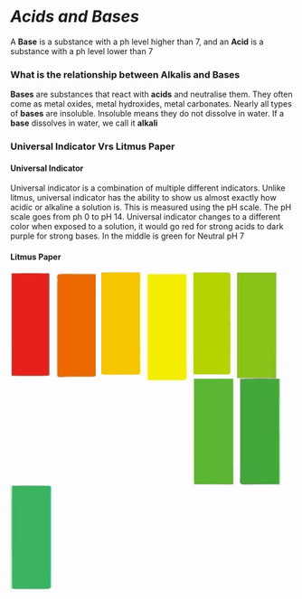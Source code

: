 # *Acids and Bases*

A **Base** is a substance with a ph level higher than 7, and an **Acid** is a substance with a ph level lower than 7


### What is the relationship between Alkalis and Bases
**Bases** are substances that react with **acids** and neutralise them. They often come as metal oxides, metal hydroxides, metal carbonates. Nearly all types of **bases** are insoluble. Insoluble means they do not dissolve in water. If a **base** dissolves in water, we call it **alkali**

### Universal Indicator Vrs Litmus Paper
#### Universal Indicator
Universal indicator is a combination of multiple different indicators. Unlike litmus, universal indicator has the ability to show us almost exactly how acidic or alkaline a solution is. This is measured using the pH scale. The pH scale goes from ph 0 to pH 14. Universal indicator changes to a different color when exposed to a solution, it would go red for strong acids to dark purple for strong bases. In the middle is green for Neutral pH 7

#### Litmus Paper


[<img src="https://raw.githubusercontent.com/militaryk/SchoolProject/master/images/rand/red1.png"
     alt="Scouts"
     ahref="https://militaryk.github.io/SchoolProject/"
     style="float: left; margin-right: 10px;" />]()[<img src="https://raw.githubusercontent.com/militaryk/SchoolProject/master/images/rand/orange1.png"
     alt="Scouts"
     ahref="https://militaryk.github.io/SchoolProject/"
     style="float: left; margin-right: 10px;" />]()
     [<img src="https://raw.githubusercontent.com/militaryk/SchoolProject/master/images/rand/yellow.png"
     alt="Scouts"
     ahref="https://militaryk.github.io/SchoolProject/"
     style="float: left; margin-right: 10px;" />]()
     [<img src="https://raw.githubusercontent.com/militaryk/SchoolProject/master/images/rand/yellow2.png"
     alt="Scouts"
     ahref="https://militaryk.github.io/SchoolProject/"
     style="float: left; margin-right: 10px;" />]()
     [<img src="https://raw.githubusercontent.com/militaryk/SchoolProject/master/images/rand/green1.png"
     alt="Scouts"
     ahref="https://militaryk.github.io/SchoolProject/"
     style="float: left; margin-right: 10px;" />]()
     [<img src="https://raw.githubusercontent.com/militaryk/SchoolProject/master/images/rand/green2.png"
     alt="Scouts"
     ahref="https://militaryk.github.io/SchoolProject/"
     style="float: left; margin-right: 10px;" />]()
     [<img src="https://raw.githubusercontent.com/militaryk/SchoolProject/master/images/rand/green3.png"
     alt="Scouts"
     ahref="https://militaryk.github.io/SchoolProject/"
     style="float: left; margin-right: 10px;" />]()
     [<img src="https://raw.githubusercontent.com/militaryk/SchoolProject/master/images/rand/green4.png"
     alt="Scouts"
     ahref="https://militaryk.github.io/SchoolProject/"
     style="float: left; margin-right: 10px;" />]()
     [<img src="https://raw.githubusercontent.com/militaryk/SchoolProject/master/images/rand/green5.png"
     alt="Scouts"
     ahref="https://militaryk.github.io/SchoolProject/"
     style="float: left; margin-right: 10px;" />]()
   
   
   
   
   </br>
